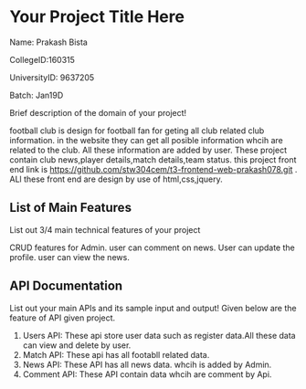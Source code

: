 # Your Project Title Here

Name: Prakash Bista

CollegeID:160315

UniversityID: 9637205

Batch: Jan19D

Brief description of the domain of your project!

football club is design for football fan for geting all club related club information. in the website they can get all posible information whcih are related to the club. All these information are added by user. These project contain club news,player details,match details,team status. this project front end link is https://github.com/stw304cem/t3-frontend-web-prakash078.git . ALl these front end are design by use of html,css,jquery.

## List of Main Features
List out 3/4 main technical features of your project
 
 CRUD features for Admin.
  user can comment on news.
  User can update the profile.
  user can view the news.
  



## API Documentation
List out your main APIs and its sample input and output!
Given below are the feature of API given project.
1. Users API: These api store user data such as register data.All these data can view and delete by user.
2. Match API: These api has all footabll related data.
3. News API: These API has all news data. whcih is added by Admin.
4. Comment API: These API contain data whcih are comment by Api.



